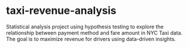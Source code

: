 # taxi-revenue-analysis
Statistical analysis project using hypothesis testing to explore the relationship between payment method and fare amount in NYC Taxi data. The goal is to maximize revenue for drivers using data-driven insights.
